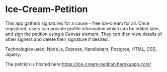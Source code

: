 # Ice-Cream-Petition

This app gathers signatures for a cause - free ice-cream for all. Once registered, users can provide profile information which can be edited later, and sign the petition using a Canvas element. They can then view details of other signers and delete their signature if desired.

Technologies used: Node.js, Express, Handlebars, Postgres, HTML, CSS, Jquery.

The petition is hosted here:https://ice-cream-petition.herokuapp.com/
